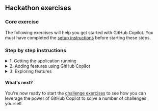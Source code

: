 ## Hackathon exercises

### Core exercise

The following exercises will help you get started with GitHub Copilot. You must have completed the [setup instructions](<./1. setup.md>) before starting these steps.


### Step by step instructions

<details>
<summary>1. Getting the application running</summary>

1. Press ```CTRL + ` ``` to open the terminal window in VS Code if it is not already open.

2. Enter ```npm install``` in the terminal window and press **ENTER** to install the required dependencies. Ignore any issues displayed after you run this command.

    Let's start by running the application to learn what it does.

3. Enter ```npm start``` in the terminal window and press **ENTER** to run the application.

4. In the pop-up window that appears in the bottom right corner of the Codespace window, click the **Open in Browser** button. This will securely map port 3000 from the Codespace environment to your local browser so you can see the running calculator application.

    <img width="460" alt="Open in Browser" src="../assets/open%20in%20browser.png">

5. Do some simple calculations to show that the calculator is working as expected.

    <img width="460" alt="The Node Calculator" src="../assets/calculator.png">

6. Close the browser window for now and return to the Codespace window.

7. Ensure your focus is in the terminal window and press ``` CTRL + C ``` to stop the application.

</details>

<details>
<summary>2. Adding features using GitHub Copilot</summary>

### Adding the buttons to the calculator UI

1. Open the ```public/index.html``` file in the editor window.

2. Open Copilot Chat and type "Tell me about the code in this file".

    >**TIP:** You can ask Copilot Chat to summarise the contents of the file, ask follow questions, and ask questions about the development framework. 

3. Scroll down to where you see the ```<!-- TODO: Buttons -->``` comment

4. Let us try to understand how the addition operation is performed from the existing code. Select the line ```<button class="btn" onClick="operationPressed('+')">+</button>```, right click, select '**Copilot**', and '**Explain This**'. Review the explanation in the Copilot Chat window.
    <img width="600" alt="Explain this feature" src="../assets/explainthis.png">

5. Add a new line below the TODO comment and type the following two lines. Start with the first line and press enter. You should see GitHub Copilot start to autocomplete the second line. When you see this, just press ```TAB``` to accept the completion.

    ``` <!-- add a button for a power (or exponential) function --> ```

    ``` <button class="btn" onClick="operationPressed('^')">^</button> ```

    Your finished snippet should match the following.

    <img width="538" alt="GitHub Copilot suggestions" src="../assets/index-html.png">

### Adding the logic for the new features

6. Open the ```api/controller.js``` file in the editor window.

7. Scroll down to where you see the ```// TODO: Add operator``` comment

8. Press **ENTER** at the end of the line that defines the divide function.

9. Start typing the following line and notice that GitHub Copilot should start to offer code completion half way through the word "power" as you're typing. Press **TAB** to accept the suggestion.

    ```'power':    function(a, b) { return Math.pow(a, b) },```

10. Open the ```public/client.js``` file in the editor window.

11. Scroll down to where you see the ```// TODO: Add operator``` comment (Line 22)

12. Move your cursor to the end of the line 35 (to the right of ```break;``` and press **ENTER**.

    GitHub Copilot should display ghost text suggesting the code shown in the following screenshot. Press **TAB** to accept the suggestion.

    <img width="353" alt="GitHub Copilot suggestions" src="../assets/case-suggestion.png">

13. Press **ENTER** at the end of the line, then accept the next two lines Copilot suggests.

    Your completed addition should match the following.

    <img width="376" alt="GitHub Copilot suggestions" src="../assets/Add-operator-completed.png">

14. Press ```CTRL + ` ``` to open the terminal window in VS Code.

15. Enter ```npm start``` in the terminal window and press **ENTER** to run the application.

16. You should test the new button by clicking 3, then the "^" (power) button, then click 2. Click "=" and the result should be 9.

17. Close the browser window, return to the Terminal window in Codespaces and press ```CTRL+C``` to terminate the application.

    **Success**, you have enhanced the calculator application using GitHub Copilot!

    >**Note**: GitHub Copilot is probabilistic so you may not get the exact same code suggestions as we did. If you're not happy with the suggestions, you can always press **CTRL + Z** to undo the changes and try again.

</details>

<details>
<summary>3. Exploring features</summary>

1. Scroll down to end of ```api/controller.js``` file 

2. Press ```CTRL+I``` to open the inline Copilot assistant.

3. Type the below line and press **ENTER**. 

    ```create a function that checks if the input matches an incremental format of digits with a minimum of 4 digits```

    GitHub Copilot should display text suggesting the code shown in the following screenshot. Accept the suggestion.

    <img width="600" alt="GitHub Copilot inline suggestions" src="../assets/inline-suggestion.png">


4. Select all the lines of the function ```isIncremental``` and press ```CTRL+I``` to open the inline Copilot assistant. Type ```/``` and select ```doc```.

    GitHub Copilot should display text suggesting the documentation shown in the following screenshot. Accept the suggestion.

    <img width="600" alt="GitHub Copilot generate docs" src="../assets/inline-docs.png"> 

5. Let us test this function using Copilot Chat. Select the function ```isIncremental```, open Copilot chat and try ```What does this function do to input 12345?```.

6. Now try with ```What does this function do to input 123467?```

    >**TIP**: You can use Copilot chat to test and verify your functions, giving you an efficient way to review the code. We will learn about writing test cases in the next section.  
   
</details>

#### What's next?

You're now ready to start the [challenge exercises](<./3. challenge exercises.md>) to see how you can leverage the power of GitHub Copilot to solve a number of challenges yourself.
